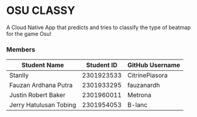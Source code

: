 # OSU CLASSY
A Cloud Native App that predicts and tries to classify the type of beatmap for the game Osu!

### Members

| Student Name           | Student ID | GitHub Username |
| ---------------------- | ---------- | --------------- |
| Stanlly                | 2301923533 | CitrinePiasora  |
| Fauzan Ardhana Putra   | 2301933295 | fauzanardh      |
| Justin Robert Baker    | 2301960011 | Metrona         |
| Jerry Hatulusan Tobing | 2301954053 | B-lanc          |
